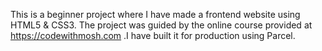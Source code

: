 This is a beginner project where I have made a frontend website using HTML5 & CSS3. The project was guided by the online course provided at https://codewithmosh.com .I have built it for production using Parcel. 

